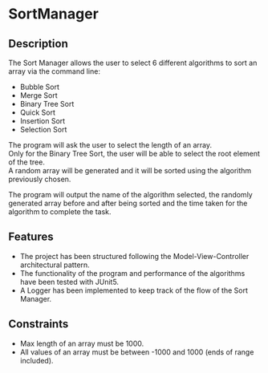 # SortManager

## Description
The Sort Manager allows the user to select 6 different algorithms to sort an array via the command line:

-	Bubble Sort
-	Merge Sort
-	Binary Tree Sort
-	Quick Sort
-	Insertion Sort
-	Selection Sort
	
The program will ask the user to select the length of an array.  
Only for the Binary Tree Sort, the user will be able to select the root element of the tree.  
A random array will be generated and it will be sorted using the algorithm previously chosen.  

The program will output the name of the algorithm selected, the randomly generated array before and after being sorted and the time taken for the algorithm to complete the task.

## Features
- The project has been structured following the Model-View-Controller architectural pattern.  
- The functionality of the program and performance of the algorithms have been tested with JUnit5.  
- A Logger has been implemented to keep track of the flow of the Sort Manager.

## Constraints
- Max length of an array must be 1000.  
- All values of an array must be between -1000 and 1000 (ends of range included).










